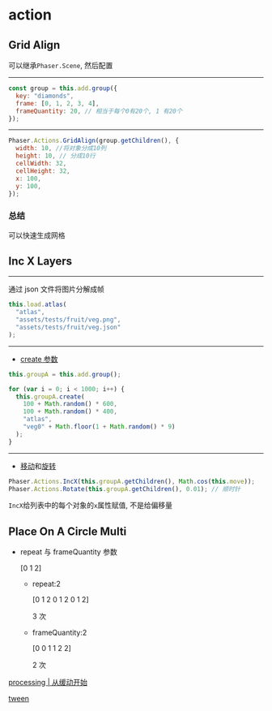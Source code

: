 # action

## Grid Align

可以继承`Phaser.Scene`, 然后配置

---

```js
const group = this.add.group({
  key: "diamonds",
  frame: [0, 1, 2, 3, 4],
  frameQuantity: 20, // 相当于每个0有20个, 1 有20个
});
```

---

```js
Phaser.Actions.GridAlign(group.getChildren(), {
  width: 10, //将对象分成10列
  height: 10, // 分成10行
  cellWidth: 32,
  cellHeight: 32,
  x: 100,
  y: 100,
});
```

### 总结

可以快速生成网格

## Inc X Layers

---

通过 json 文件将图片分解成帧

```js
this.load.atlas(
  "atlas",
  "assets/tests/fruit/veg.png",
  "assets/tests/fruit/veg.json"
);
```

---

- [create 参数](https://newdocs.phaser.io/docs/3.54.0/Phaser.GameObjects.Group#create)

```js
this.groupA = this.add.group();

for (var i = 0; i < 1000; i++) {
  this.groupA.create(
    100 + Math.random() * 600,
    100 + Math.random() * 400,
    "atlas",
    "veg0" + Math.floor(1 + Math.random() * 9)
  );
}
```

---

- [移动](https://newdocs.phaser.io/docs/3.55.2/Phaser.Actions#IncX)和[旋转](https://newdocs.phaser.io/docs/3.55.2/Phaser.Actions#Rotate)

```js
Phaser.Actions.IncX(this.groupA.getChildren(), Math.cos(this.move));
Phaser.Actions.Rotate(this.groupA.getChildren(), 0.01); // 顺时针
```

`IncX`给列表中的每个对象的`x`属性赋值, 不是给偏移量

## Place On A Circle Multi

- repeat 与 frameQuantity 参数

  [0 1 2]

  - repeat:2

    [0 1 2 0 1 2 0 1 2]

    3 次

  - frameQuantity:2

    [0 0 1 1 2 2]

    2 次

[processing | 从缓动开始](https://zhuanlan.zhihu.com/p/412265579)

[tween](https://rexrainbow.github.io/phaser3-rex-notes/docs/site/tween/?h=tween)
